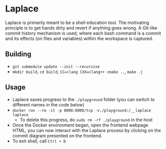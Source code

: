 # Laplace

Laplace is primarily meant to be a shell education tool. The motivating principle is to get hands dirty and revert
if anything goes wrong. A Git-like commit history mechanism is used, where each bash command is a commit and its
effects (on files and variables) within the workspace is captured.

## Building
- `git submodule update --init --recursive`
- `mkdir build`, `cd build`, `CC=clang CXX=clang++ cmake ..`, `make -j`

## Usage
- Laplace saves progress to the `./playground` folder (you can switch to different names in the code below)
- `docker run --rm -it -p 8008:8008/tcp -v./playground:/__laplace laplace`
  - To delete this progress, do `sudo rm -rf ./playground` in the host
- Once the Docker environment began, open the frontend webpage HTML, you can now interact with the Laplace process by clicking on the
  commit diagram presented on the frontend.
- To exit shell, call `Ctrl + D`